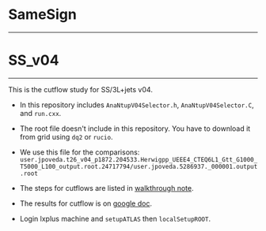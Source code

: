 # SameSign
---
# SS_v04
---
This is the cutflow study for SS/3L+jets v04.

* In this repository includes `AnaNtupV04Selector.h`, `AnaNtupV04Selector.C`, and `run.cxx`.
* The root file doesn't include in this repository.
  You have to download it from grid using `dq2` or `rucio`.

* We use this file for the comparisons:  `user.jpoveda.t26_v04_p1872.204533.Herwigpp_UEEE4_CTEQ6L1_Gtt_G1000_T5000_L100_output.root.24717794/user.jpoveda.5286937._000001.output.root`

* The steps for cutflows are listed in [walkthrough note](https://cds.cern.ch/record/2012029/files/).

* The results for cutflow is on [google doc](https://docs.google.com/spreadsheets/d/1r_poVcxNaIF2i6vS8G2yA7B53V_9u03uo4aDi0rDoPM/edit?usp=sharing).

* Login lxplus machine and `setupATLAS` then `localSetupROOT`.
